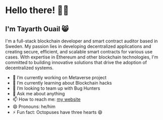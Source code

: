 # Hello there! 👋🏽
## I'm Tayarth Ouail 😸

I'm a full-stack blockchain developer and smart contract auditor based in Sweden. My passion lies in developing decentralized applications and creating secure, efficient, and scalable smart contracts for various use cases. With expertise in Ethereum and other blockchain technologies, I'm committed to building innovative solutions that drive the adoption of decentralized systems.

- 🔭 I’m currently working on Metaverse project
- 🌱 I’m currently learning about Blockchain hacks
- 👯 I’m looking to team up with Bug Hunters
- 💬 Ask me about anything
- 📫 How to reach me: [my website](https://www.tayarthouail.com/)
- 😄 Pronouns: he/him
- ⚡ Fun fact: Octopuses have three hearts 😄


